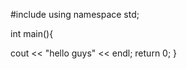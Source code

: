 #include <iostream>
using namespace std;

int main(){

   cout << "hello guys" << endl;
   return 0;
}
   

